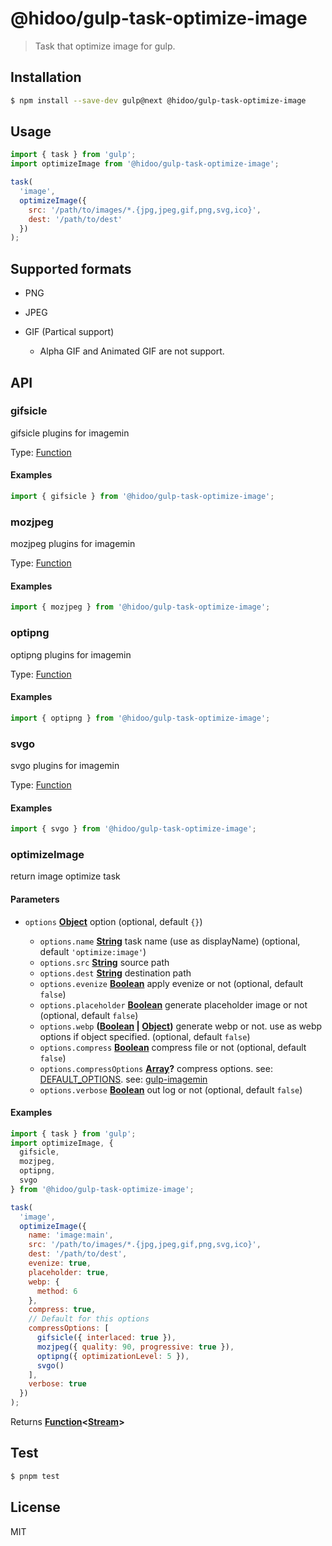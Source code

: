# @hidoo/gulp-task-optimize-image

> Task that optimize image for gulp.

## Installation

```sh
$ npm install --save-dev gulp@next @hidoo/gulp-task-optimize-image
```

## Usage

```js
import { task } from 'gulp';
import optimizeImage from '@hidoo/gulp-task-optimize-image';

task(
  'image',
  optimizeImage({
    src: '/path/to/images/*.{jpg,jpeg,gif,png,svg,ico}',
    dest: '/path/to/dest'
  })
);
```

## Supported formats

- PNG
- JPEG
- GIF (Partical support)

  - Alpha GIF and Animated GIF are not support.

## API

<!-- Generated by documentation.js. Update this documentation by updating the source code. -->

### gifsicle

gifsicle plugins for imagemin

Type: [Function](https://developer.mozilla.org/docs/Web/JavaScript/Reference/Statements/function)

#### Examples

```javascript
import { gifsicle } from '@hidoo/gulp-task-optimize-image';
```

### mozjpeg

mozjpeg plugins for imagemin

Type: [Function](https://developer.mozilla.org/docs/Web/JavaScript/Reference/Statements/function)

#### Examples

```javascript
import { mozjpeg } from '@hidoo/gulp-task-optimize-image';
```

### optipng

optipng plugins for imagemin

Type: [Function](https://developer.mozilla.org/docs/Web/JavaScript/Reference/Statements/function)

#### Examples

```javascript
import { optipng } from '@hidoo/gulp-task-optimize-image';
```

### svgo

svgo plugins for imagemin

Type: [Function](https://developer.mozilla.org/docs/Web/JavaScript/Reference/Statements/function)

#### Examples

```javascript
import { svgo } from '@hidoo/gulp-task-optimize-image';
```

### optimizeImage

return image optimize task

#### Parameters

- `options` **[Object](https://developer.mozilla.org/docs/Web/JavaScript/Reference/Global_Objects/Object)** option (optional, default `{}`)

  - `options.name` **[String](https://developer.mozilla.org/docs/Web/JavaScript/Reference/Global_Objects/String)** task name (use as displayName) (optional, default `'optimize:image'`)
  - `options.src` **[String](https://developer.mozilla.org/docs/Web/JavaScript/Reference/Global_Objects/String)** source path
  - `options.dest` **[String](https://developer.mozilla.org/docs/Web/JavaScript/Reference/Global_Objects/String)** destination path
  - `options.evenize` **[Boolean](https://developer.mozilla.org/docs/Web/JavaScript/Reference/Global_Objects/Boolean)** apply evenize or not (optional, default `false`)
  - `options.placeholder` **[Boolean](https://developer.mozilla.org/docs/Web/JavaScript/Reference/Global_Objects/Boolean)** generate placeholder image or not (optional, default `false`)
  - `options.webp` **([Boolean](https://developer.mozilla.org/docs/Web/JavaScript/Reference/Global_Objects/Boolean) | [Object](https://developer.mozilla.org/docs/Web/JavaScript/Reference/Global_Objects/Object))** generate webp or not. use as webp options if object specified. (optional, default `false`)
  - `options.compress` **[Boolean](https://developer.mozilla.org/docs/Web/JavaScript/Reference/Global_Objects/Boolean)** compress file or not (optional, default `false`)
  - `options.compressOptions` **[Array](https://developer.mozilla.org/docs/Web/JavaScript/Reference/Global_Objects/Array)?** compress options.
    see: [DEFAULT_OPTIONS](./src/index.js).
    see: [gulp-imagemin](https://www.npmjs.com/package/gulp-imagemin)
  - `options.verbose` **[Boolean](https://developer.mozilla.org/docs/Web/JavaScript/Reference/Global_Objects/Boolean)** out log or not (optional, default `false`)

#### Examples

```javascript
import { task } from 'gulp';
import optimizeImage, {
  gifsicle,
  mozjpeg,
  optipng,
  svgo
} from '@hidoo/gulp-task-optimize-image';

task(
  'image',
  optimizeImage({
    name: 'image:main',
    src: '/path/to/images/*.{jpg,jpeg,gif,png,svg,ico}',
    dest: '/path/to/dest',
    evenize: true,
    placeholder: true,
    webp: {
      method: 6
    },
    compress: true,
    // Default for this options
    compressOptions: [
      gifsicle({ interlaced: true }),
      mozjpeg({ quality: 90, progressive: true }),
      optipng({ optimizationLevel: 5 }),
      svgo()
    ],
    verbose: true
  })
);
```

Returns **[Function](https://developer.mozilla.org/docs/Web/JavaScript/Reference/Statements/function)<[Stream](https://nodejs.org/api/stream.html)>**

## Test

```sh
$ pnpm test
```

## License

MIT
